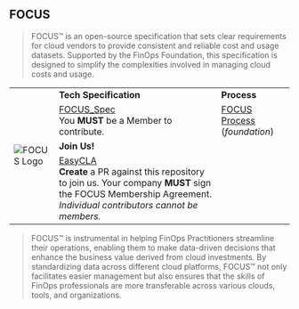 ## FOCUS

>FOCUS™ is an open-source specification that sets clear requirements for cloud vendors to provide consistent and reliable cost and usage datasets. Supported by the FinOps Foundation, this specification is designed to simplify the complexities involved in managing cloud costs and usage.

<html>

<table>
</head>
    <tr>
        <td rowspan="4">
            <img src="https://github.com/user-attachments/assets/cd5717e8-383f-4530-bb54-9e17522c8375" alt="FOCUS Logo"
        </td>
        <td><strong>Tech Specification</strong></td>
        <td><strong>Process</strong></td>
    </tr>
    <tr>
        <td><a href="https://github.com/FinOps-Open-Cost-and-Usage-Spec/FOCUS_Spec" target="_blank">FOCUS_Spec</a></br> You <strong>MUST</strong> be a Member to contribute.</td>
        <td><a href="https://github.com/FinOps-Open-Cost-and-Usage-Spec/foundation" target="_blank">FOCUS Process</a> (<i>foundation</i>)</td>
    </tr>
    <tr>
        <td><strong>Join Us!</strong></td>
        <td> </td>
    </tr>
    <tr>
        <td><a href="https://github.com/FinOps-Open-Cost-and-Usage-Spec/EasyCLA" target="_blank">EasyCLA</a> </br> <strong>Create</strong> a PR against this repository to join us. Your company <strong>MUST</strong> sign the FOCUS Membership Agreement. <i>Individual contributors cannot be members. </i></td>
        <td>  </td>
    </tr>
</table>

>FOCUS™ is instrumental in helping FinOps Practitioners streamline their operations, enabling them to make data-driven decisions that enhance the business value derived from cloud investments. By standardizing data across different cloud platforms, FOCUS™ not only facilitates easier management but also ensures that the skills of FinOps professionals are more transferable across various clouds, tools, and organizations.




